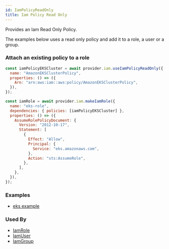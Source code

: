 ```yaml
---
id: IamPolicyReadOnly
title: Iam Policy Read Only
---
```


Provides an Iam Read Only Policy.

The examples below uses a read only policy and add it to a role, a user or a group.

### Attach an existing policy to a role

```js
const iamPolicyEKSCluster = await provider.iam.useIamPolicyReadOnly({
  name: "AmazonEKSClusterPolicy",
  properties: () => ({
    Arn: "arn:aws:iam::aws:policy/AmazonEKSClusterPolicy",
  }),
});

const iamRole = await provider.iam.makeIamRole({
  name: "eks-role",
  dependencies: { policies: [iamPolicyEKSCluster] },
  properties: () => ({
    AssumeRolePolicyDocument: {
      Version: "2012-10-17",
      Statement: [
        {
          Effect: "Allow",
          Principal: {
            Service: "eks.amazonaws.com",
          },
          Action: "sts:AssumeRole",
        },
      ],
    },
  }),
});
```

### Examples

- [eks example](https://github.com/grucloud/grucloud/blob/main/examples/aws/eks/iac.js)

### Used By

- [IamRole](./IamRole)
- [IamUser](./IamUser)
- [IamGroup](./IamGroup)
